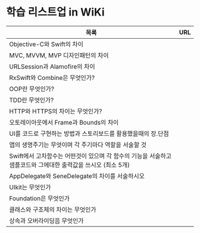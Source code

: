 # 학습 리스트업 in WiKi

| 목록 | URL |
| ------ | ------ |
| Objective-C와 Swift의 차이 |  |
| MVC, MVVM, MVP 디자인패턴의 차이 |  |
| URLSession과 Alamofire의 차이 |  |
| RxSwift와 Combine은 무엇인가? |  |
| OOP란 무엇인가? |  |
| TDD란 무엇인가? |  |
| HTTP와 HTTPS의 차이는 무엇인가? |  |
| 오토레이아웃에서 Frame과 Bounds의 차이 |  |
| UI를 코드로 구현하는 방법과 스토리보드를 활용했을때의 장.단점 |  |
| 앱의 생명주기는 무엇이며 각 주기마다 역할을 서술할 것 |  |
| Swift에서 고차함수는 어떤것이 있으며 각 함수의 기능을 서술하고 샘플코드와 그에대한 출력값을 쓰시오 (최소 5개) |  |
| AppDelegate와 SeneDelegate의 차이를 서술하시오 |  |
| UIkit는 무엇인가 |  |
| Foundation은 무엇인가 |  |
| 클래스와 구조체의 차이는 무엇인가 |  |
| 상속과 오버라이딩음 무엇인가 |  |

